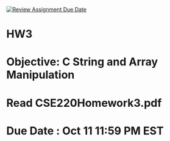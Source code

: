 [![Review Assignment Due Date](https://classroom.github.com/assets/deadline-readme-button-24ddc0f5d75046c5622901739e7c5dd533143b0c8e959d652212380cedb1ea36.svg)](https://classroom.github.com/a/TPsU6XRK)
# HW3
# Objective: C String and Array Manipulation
# Read CSE220Homework3.pdf 
# Due Date : Oct 11 11:59 PM EST
